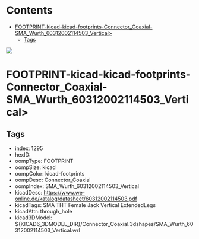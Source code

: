 



Contents
========

* [FOOTPRINT-kicad-kicad-footprints-Connector_Coaxial-SMA_Wurth_60312002114503_Vertical>](#footprint-kicad-kicad-footprints-connector_coaxial-sma_wurth_60312002114503_vertical)
	* [Tags](#tags)
  
![][im]
# FOOTPRINT-kicad-kicad-footprints-Connector_Coaxial-SMA_Wurth_60312002114503_Vertical>

## Tags

- index: 1295
- hexID: 
- oompType: FOOTPRINT
- oompSize: kicad
- oompColor: kicad-footprints
- oompDesc: Connector_Coaxial
- oompIndex: SMA_Wurth_60312002114503_Vertical
- kicadDesc: https://www.we-online.de/katalog/datasheet/60312002114503.pdf
- kicadTags: SMA THT Female Jack Vertical ExtendedLegs
- kicadAttr: through_hole
- kicad3DModel: ${KICAD6_3DMODEL_DIR}/Connector_Coaxial.3dshapes/SMA_Wurth_60312002114503_Vertical.wrl



[im]: image.png
